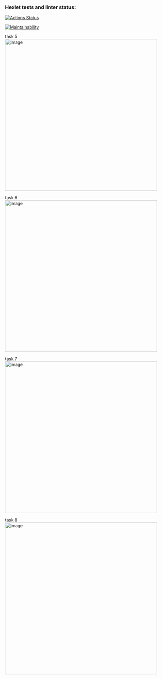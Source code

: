 ### Hexlet tests and linter status:
[![Actions Status](https://github.com/vecnick/java-project-61/actions/workflows/hexlet-check.yml/badge.svg)](https://github.com/vecnick/java-project-61/actions)

[![Maintainability](https://api.codeclimate.com/v1/badges/6257df0895569006347a/maintainability)](https://codeclimate.com/github/vecnick/java-project-61/maintainability)

task 5
<img width="501" alt="image" src="https://github.com/user-attachments/assets/90e7c62c-7809-4c0e-a006-33b038358635">

task 6
<img width="501" alt="image" src="https://github.com/user-attachments/assets/f0fd44f3-aa84-4519-b6f8-04de554b9f71">

task 7
<img width="501" alt="image" src="https://github.com/user-attachments/assets/edd662ce-3341-4a56-96b5-b53dd53415ec">

task 8
<img width="501" alt="image" src="https://github.com/user-attachments/assets/6e29a979-980b-408a-b3da-0e16ec2160b0">

